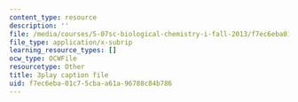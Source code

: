 ```yaml
---
content_type: resource
description: ''
file: /media/courses/5-07sc-biological-chemistry-i-fall-2013/f7ec6eba01c75cbaa61a96788c84b786_922Oig1HWG8.vtt
file_type: application/x-subrip
learning_resource_types: []
ocw_type: OCWFile
resourcetype: Other
title: 3play caption file
uid: f7ec6eba-01c7-5cba-a61a-96788c84b786
---
```

